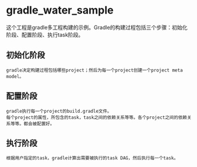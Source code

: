 # gradle_water_sample
这个工程是gradle多工程构建的示例。Gradle的构建过程包括三个步骤：初始化阶段、配置阶段、执行task阶段。
## 初始化阶段
    gradle决定构建过程包括哪些project；然后为每一个project创建一个project meta model。
## 配置阶段
    gradle执行每一个project的build.gradle文件。
    每个project的属性，所包含的task，task之间的依赖关系等等。各个project之间的依赖关系等等。都会被配置好。
## 执行阶段
    根据用户指定的task，gradle计算出需要被执行的task DAG，然后执行每一个task。
